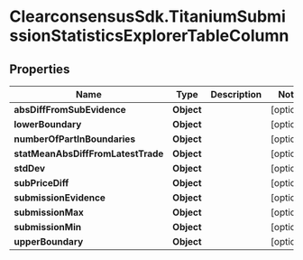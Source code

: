 # ClearconsensusSdk.TitaniumSubmissionStatisticsExplorerTableColumn

## Properties

Name | Type | Description | Notes
------------ | ------------- | ------------- | -------------
**absDiffFromSubEvidence** | **Object** |  | [optional] 
**lowerBoundary** | **Object** |  | [optional] 
**numberOfPartInBoundaries** | **Object** |  | [optional] 
**statMeanAbsDiffFromLatestTrade** | **Object** |  | [optional] 
**stdDev** | **Object** |  | [optional] 
**subPriceDiff** | **Object** |  | [optional] 
**submissionEvidence** | **Object** |  | [optional] 
**submissionMax** | **Object** |  | [optional] 
**submissionMin** | **Object** |  | [optional] 
**upperBoundary** | **Object** |  | [optional] 


